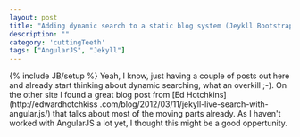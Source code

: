 ```yaml
---
layout: post
title: "Adding dynamic search to a static blog system (Jeykll Bootstrap)"
description: ""
category: 'cuttingTeeth'
tags: ["AngularJS", "Jekyll"]
---
```

{% include JB/setup %}
Yeah, I know, just having a couple of posts out here and already start thinking about dynamic searching,
what an overkill ;-). On the other site I found a great blog post from [Ed Hotchkins](http://edwardhotchkiss
.com/blog/2012/03/11/jekyll-live-search-with-angular.js/) that talks about most of the moving parts already. As I
haven't worked with AngularJS a lot yet, I thought this might be a good oppertunity.

